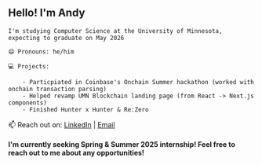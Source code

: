 ## Hello! I'm Andy

    I'm studying Computer Science at the University of Minnesota, expecting to graduate on May 2026

    😄 Pronouns: he/him
    
    💻 Projects:
    
        - Particpiated in Coinbase's Onchain Summer hackathon (worked with onchain transaction parsing)
        - Helped revamp UMN Blockchain landing page (from React -> Next.js components)
        - Finished Hunter x Hunter & Re:Zero
        
📫 Reach out on: [LinkedIn](https://www.linkedin.com/in/andy-li-olafnub/) | [Email](mailto:li002488@umn.edu) <br><br>
**I'm currently seeking **Spring & Summer 2025** internship! Feel free to reach out to me about any opportunities! <br>**
